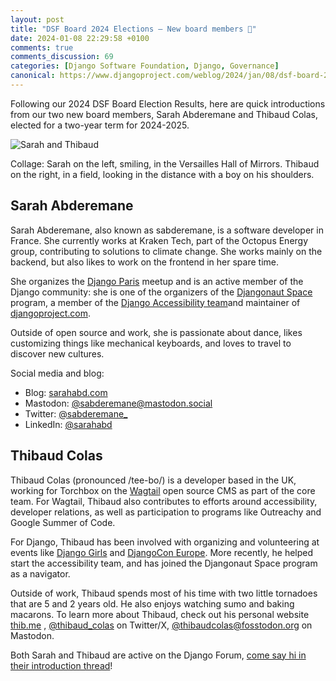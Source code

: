 ```yaml
---
layout: post
title: "DSF Board 2024 Elections – New board members 👋"
date: 2024-01-08 22:29:58 +0100
comments: true
comments_discussion: 69
categories: [Django Software Foundation, Django, Governance]
canonical: https://www.djangoproject.com/weblog/2024/jan/08/dsf-board-2024-elections-new-board-members/
---
```


Following our 2024 DSF Board Election Results, here are quick introductions from our two new board members, Sarah Abderemane and Thibaud Colas, elected for a two-year term for 2024-2025.

<!-- more -->

![Sarah and Thibaud](/images/blog/dsf-board-2024-elections-new-board-members/sarah-and-thibaud.jpg)

Collage: Sarah on the left, smiling, in the Versailles Hall of Mirrors. Thibaud on the right, in a field, looking in the distance with a boy on his shoulders.

## Sarah Abderemane

Sarah Abderemane, also known as sabderemane, is a software developer in France. She currently works at Kraken Tech, part of the Octopus Energy group, contributing to solutions to climate change. She works mainly on the backend, but also likes to work on the frontend in her spare time.

She organizes the [Django Paris](https://www.meetup.com/django-paris/) meetup and is an active member of the Django community: she is one of the organizers of the [Djangonaut Space](https://djangonaut.space/) program, a member of the [Django Accessibility team](https://www.djangoproject.com/foundation/teams/#accessibility-team)and maintainer of [djangoproject.com](https://www.djangoproject.com/).

Outside of open source and work, she is passionate about dance, likes customizing things like mechanical keyboards, and loves to travel to discover new cultures.

Social media and blog:

- Blog: [sarahabd.com](https://sarahabd.com/)
- Mastodon: [@sabderemane@mastodon.social](https://mastodon.social/@sabderemane)
- Twitter: [@sabderemane\_](https://twitter.com/sabderemane_)
- LinkedIn: [@sarahabd](https://www.linkedin.com/in/sarahabd/)

## Thibaud Colas

Thibaud Colas (pronounced /tee-bo/) is a developer based in the UK, working for Torchbox on the [Wagtail](https://wagtail.org/) open source CMS as part of the core team. For Wagtail, Thibaud also contributes to efforts around accessibility, developer relations, as well as participation to programs like Outreachy and Google Summer of Code.

For Django, Thibaud has been involved with organizing and volunteering at events like [Django Girls](https://djangogirls.org/) and [DjangoCon Europe](https://2024.djangocon.eu/). More recently, he helped start the accessibility team, and has joined the Djangonaut Space program as a navigator.

Outside of work, Thibaud spends most of his time with two little tornadoes that are 5 and 2 years old. He also enjoys watching sumo and baking macarons. To learn more about Thibaud, check out his personal website [thib.me](https://thib.me/) , [@thibaud_colas](https://twitter.com/thibaud_colas) on Twitter/X, [@thibaudcolas@fosstodon.org](https://fosstodon.org/@thibaudcolas) on Mastodon.

Both Sarah and Thibaud are active on the Django Forum, [come say hi in their introduction thread](https://forum.djangoproject.com/t/dsf-board-2024-elections-new-board-members/26753)!
